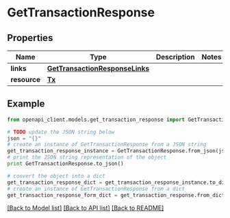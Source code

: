# GetTransactionResponse


## Properties
Name | Type | Description | Notes
------------ | ------------- | ------------- | -------------
**links** | [**GetTransactionResponseLinks**](GetTransactionResponseLinks.md) |  | 
**resource** | [**Tx**](Tx.md) |  | 

## Example

```python
from openapi_client.models.get_transaction_response import GetTransactionResponse

# TODO update the JSON string below
json = "{}"
# create an instance of GetTransactionResponse from a JSON string
get_transaction_response_instance = GetTransactionResponse.from_json(json)
# print the JSON string representation of the object
print GetTransactionResponse.to_json()

# convert the object into a dict
get_transaction_response_dict = get_transaction_response_instance.to_dict()
# create an instance of GetTransactionResponse from a dict
get_transaction_response_form_dict = get_transaction_response.from_dict(get_transaction_response_dict)
```
[[Back to Model list]](../README.md#documentation-for-models) [[Back to API list]](../README.md#documentation-for-api-endpoints) [[Back to README]](../README.md)


